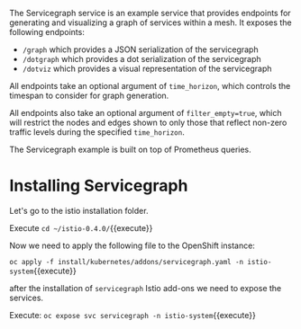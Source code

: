 The Servicegraph service is an example service that provides endpoints for generating and visualizing a graph of services within a mesh. It exposes the following endpoints:

- `/graph` which provides a JSON serialization of the servicegraph
- `/dotgraph` which provides a dot serialization of the servicegraph
- `/dotviz` which provides a visual representation of the servicegraph

All endpoints take an optional argument of `time_horizon`, which controls the timespan to consider for graph generation.

All endpoints also take an optional argument of `filter_empty=true`, which will restrict the nodes and edges shown to only those that reflect non-zero traffic levels during the specified `time_horizon`.

The Servicegraph example is built on top of Prometheus queries.

# Installing Servicegraph

Let's go to the istio installation folder.

Execute `cd ~/istio-0.4.0/`{{execute}}

Now we need to apply the following file to the OpenShift instance:

`oc apply -f install/kubernetes/addons/servicegraph.yaml -n istio-system`{{execute}}

after the installation of `servicegraph` Istio add-ons we need to expose the services.

Execute: `oc expose svc servicegraph -n istio-system`{{execute}}